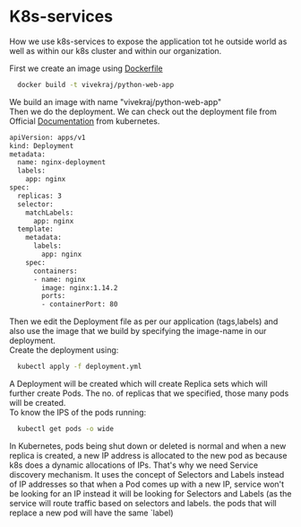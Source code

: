 # K8s-services
How we use k8s-services to expose the application tot he outside world as well as within our k8s cluster and within our organization. <br/>

First we create an image using [Dockerfile](https://github.com/warlock601/K8s-services/blob/c88d7e410bfdb916fc008bec988b7b76dfe28e7b/Dockerfile) 
```bash
  docker build -t vivekraj/python-web-app
```
We build an image with name "vivekraj/python-web-app" <br/>
Then we do the deployment. We can check out the deployment file from Official [Documentation](https://kubernetes.io/docs/concepts/workloads/controllers/deployment/) from kubernetes. <br/>
```bash
apiVersion: apps/v1
kind: Deployment
metadata:
  name: nginx-deployment
  labels:
    app: nginx
spec:
  replicas: 3
  selector:
    matchLabels:
      app: nginx
  template:
    metadata:
      labels:
        app: nginx
    spec:
      containers:
      - name: nginx
        image: nginx:1.14.2
        ports:
        - containerPort: 80

```

Then we edit the Deployment file as per our application (tags,labels) and also use the image that we build by specifying the image-name in our deployment.<br/>
Create the deployment using:
```bash
  kubectl apply -f deployment.yml
```
A Deployment will be created which will create Replica sets which will further create Pods. The no. of replicas that we specified, those many pods will be created.<br/>
To know the IPS of the pods running:
```bash
  kubectl get pods -o wide
```

In Kubernetes, pods being shut down or deleted is normal and when a new replica is created, a new IP address is allocated to the new pod as because k8s does a dynamic allocations of IPs. That's why we need Service discovery mechanism. It uses the concept of Selectors and Labels instead of IP addresses so that when a Pod comes up with a new IP, service won't be looking for an IP instead it will be looking for Selectors and Labels (as the  service will route traffic based on selectors and labels. the pods that will replace a new pod will have the same `label) 
